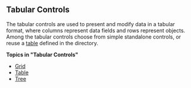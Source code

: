 ## Tabular Controls

The tabular controls are used to present and modify data in a tabular format, where columns represent data fields and rows represent objects. Among the tabular controls choose from simple standalone controls, or reuse a [table](../../../tables.md) defined in the directory.

**Topics in "Tabular Controls"**
* [Grid](tabular-controls/grid.md)
* [Table](tabular-controls/table.md)
* [Tree](tabular-controls/tree.md)